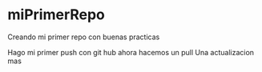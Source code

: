 # miPrimerRepo
Creando mi primer repo con buenas practicas

Hago mi primer push con git hub 
ahora hacemos un pull
Una actualizacion mas
